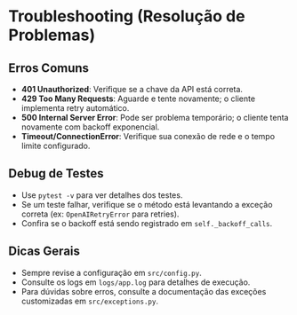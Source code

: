 # Troubleshooting (Resolução de Problemas)

## Erros Comuns
- **401 Unauthorized**: Verifique se a chave da API está correta.
- **429 Too Many Requests**: Aguarde e tente novamente; o cliente implementa retry automático.
- **500 Internal Server Error**: Pode ser problema temporário; o cliente tenta novamente com backoff exponencial.
- **Timeout/ConnectionError**: Verifique sua conexão de rede e o tempo limite configurado.

## Debug de Testes
- Use `pytest -v` para ver detalhes dos testes.
- Se um teste falhar, verifique se o método está levantando a exceção correta (ex: `OpenAIRetryError` para retries).
- Confira se o backoff está sendo registrado em `self._backoff_calls`.

## Dicas Gerais
- Sempre revise a configuração em `src/config.py`.
- Consulte os logs em `logs/app.log` para detalhes de execução.
- Para dúvidas sobre erros, consulte a documentação das exceções customizadas em `src/exceptions.py`.

